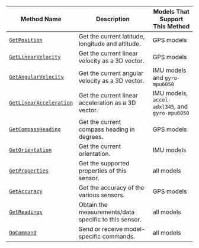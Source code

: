 <!-- prettier-ignore -->
Method Name | Description | Models That Support This Method
----------- | ----------- | -------------------------------
[`GetPosition`](/components/movement-sensor/#getposition) | Get the current latitude, longitude and altitude. | GPS models
[`GetLinearVelocity`](/components/movement-sensor/#getlinearvelocity) | Get the current linear velocity as a 3D vector. | GPS models
[`GetAngularVelocity`](/components/movement-sensor/#getangularvelocity) | Get the current angular velocity as a 3D vector. | IMU models and `gyro-mpu6050`
[`GetLinearAcceleration`](/components/movement-sensor/#getlinearacceleration) | Get the current linear acceleration as a 3D vector. | IMU models,  `accel-adxl345`, and `gyro-mpu6050`
[`GetCompassHeading`](/components/movement-sensor/#getcompassheading) | Get the current compass heading in degrees. | GPS models
[`GetOrientation`](/components/movement-sensor/#getorientation) | Get the current orientation. | IMU models
[`GetProperties`](/components/movement-sensor/#getproperties) | Get the supported properties of this sensor. | all models
[`GetAccuracy`](/components/movement-sensor/#getaccuracy) | Get the accuracy of the various sensors. | GPS models
[`GetReadings`](/components/movement-sensor/#getreadings) | Obtain the measurements/data specific to this sensor. | all models
[`DoCommand`](/components/movement-sensor/#docommand) | Send or receive model-specific commands. | all models
